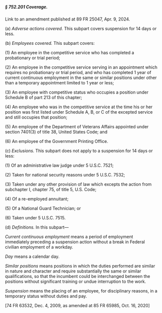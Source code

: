 ##### § 752.201 Coverage. #####

Link to an amendment published at 89 FR 25047, Apr. 9, 2024.

(a) *Adverse actions covered.* This subpart covers suspension for 14 days or less.

(b) *Employees covered.* This subpart covers:

(1) An employee in the competitive service who has completed a probationary or trial period;

(2) An employee in the competitive service serving in an appointment which requires no probationary or trial period, and who has completed 1 year of current continuous employment in the same or similar positions under other than a temporary appointment limited to 1 year or less;

(3) An employee with competitive status who occupies a position under Schedule B of part 213 of this chapter;

(4) An employee who was in the competitive service at the time his or her position was first listed under Schedule A, B, or C of the excepted service and still occupies that position;

(5) An employee of the Department of Veterans Affairs appointed under section 7401(3) of title 38, United States Code; and

(6) An employee of the Government Printing Office.

(c) *Exclusions.* This subpart does not apply to a suspension for 14 days or less:

(1) Of an administrative law judge under 5 U.S.C. 7521;

(2) Taken for national security reasons under 5 U.S.C. 7532;

(3) Taken under any other provision of law which excepts the action from subchapter I, chapter 75, of title 5, U.S. Code;

(4) Of a re-employed annuitant;

(5) Of a National Guard Technician; or

(6) Taken under 5 U.S.C. 7515.

(d) *Definitions.* In this subpart—

*Current continuous employment* means a period of employment immediately preceding a suspension action without a break in Federal civilian employment of a workday.

*Day* means a calendar day.

*Similar positions* means positions in which the duties performed are similar in nature and character and require substantially the same or similar qualifications, so that the incumbent could be interchanged between the positions without significant training or undue interruption to the work.

*Suspension* means the placing of an employee, for disciplinary reasons, in a temporary status without duties and pay.

[74 FR 63532, Dec. 4, 2009, as amended at 85 FR 65985, Oct. 16, 2020]